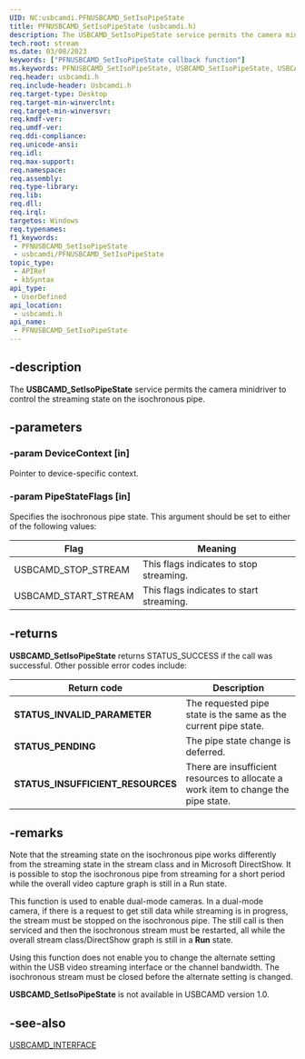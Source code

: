 ```yaml
---
UID: NC:usbcamdi.PFNUSBCAMD_SetIsoPipeState
title: PFNUSBCAMD_SetIsoPipeState (usbcamdi.h)
description: The USBCAMD_SetIsoPipeState service permits the camera minidriver to control the streaming state on the isochronous pipe.
tech.root: stream
ms.date: 03/08/2023
keywords: ["PFNUSBCAMD_SetIsoPipeState callback function"]
ms.keywords: PFNUSBCAMD_SetIsoPipeState, USBCAMD_SetIsoPipeState, USBCAMD_SetIsoPipeState routine [Streaming Media Devices], stream.usbcamd_setisopipestate, usbcamdi/USBCAMD_SetIsoPipeState, usbcmdpr_6643c631-6892-4955-8a1f-ae152fd155e4.xml
req.header: usbcamdi.h
req.include-header: Usbcamdi.h
req.target-type: Desktop
req.target-min-winverclnt: 
req.target-min-winversvr: 
req.kmdf-ver: 
req.umdf-ver: 
req.ddi-compliance: 
req.unicode-ansi: 
req.idl: 
req.max-support: 
req.namespace: 
req.assembly: 
req.type-library: 
req.lib: 
req.dll: 
req.irql: 
targetos: Windows
req.typenames: 
f1_keywords:
 - PFNUSBCAMD_SetIsoPipeState
 - usbcamdi/PFNUSBCAMD_SetIsoPipeState
topic_type:
 - APIRef
 - kbSyntax
api_type:
 - UserDefined
api_location:
 - usbcamdi.h
api_name:
 - PFNUSBCAMD_SetIsoPipeState
---
```


## -description

The **USBCAMD_SetIsoPipeState** service permits the camera minidriver to control the streaming state on the isochronous pipe.

## -parameters

### -param DeviceContext [in]

Pointer to device-specific context.

### -param PipeStateFlags [in]

Specifies the isochronous pipe state. This argument should be set to either of the following values:

| Flag | Meaning |
|---|---|
| USBCAMD_STOP_STREAM | This flags indicates to stop streaming. |
| USBCAMD_START_STREAM | This flags indicates to start streaming. |

## -returns

**USBCAMD_SetIsoPipeState** returns STATUS_SUCCESS if the call was successful. Other possible error codes include:

| Return code | Description |
|---|---|
| **STATUS_INVALID_PARAMETER** | The requested pipe state is the same as the current pipe state. |
| **STATUS_PENDING** | The pipe state change is deferred. |
| **STATUS_INSUFFICIENT_RESOURCES** | There are insufficient resources to allocate a work item to change the pipe state. |

## -remarks

Note that the streaming state on the isochronous pipe works differently from the streaming state in the stream class and in Microsoft DirectShow. It is possible to stop the isochronous pipe from streaming for a short period while the overall video capture graph is still in a Run state.

This function is used to enable dual-mode cameras. In a dual-mode camera, if there is a request to get still data while streaming is in progress, the stream must be stopped on the isochronous pipe. The still call is then serviced and then the isochronous stream must be restarted, all while the overall stream class/DirectShow graph is still in a **Run** state.

Using this function does not enable you to change the alternate setting within the USB video streaming interface or the channel bandwidth. The isochronous stream must be closed before the alternate setting is changed.

**USBCAMD_SetIsoPipeState** is not available in USBCAMD version 1.0.

## -see-also

[USBCAMD_INTERFACE](/windows-hardware/drivers/ddi/usbcamdi/ns-usbcamdi-usbcamd_interface)
